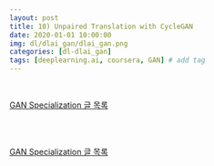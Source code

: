 ```yaml
---
layout: post
title: 10) Unpaired Translation with CycleGAN
date: 2020-01-01 10:00:00
img: dl/dlai_gan/dlai_gan.png
categories: [dl-dlai_gan] 
tags: [deeplearning.ai, coursera, GAN] # add tag
---
```


<br>

[GAN Specialization 글 목록](https://gaussian37.github.io/dl-dlai_gan-table/)

<br>



<br>

[GAN Specialization 글 목록](https://gaussian37.github.io/dl-dlai_gan-table/)

<br>


